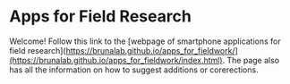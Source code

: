 # Apps for Field Research 

Welcome! Follow this link to the [webpage of smartphone applications for field research](https://brunalab.github.io/apps_for_fieldwork/](https://brunalab.github.io/apps_for_fieldwork/index.html). The page also has all the information on how to suggest additions or corerections.
